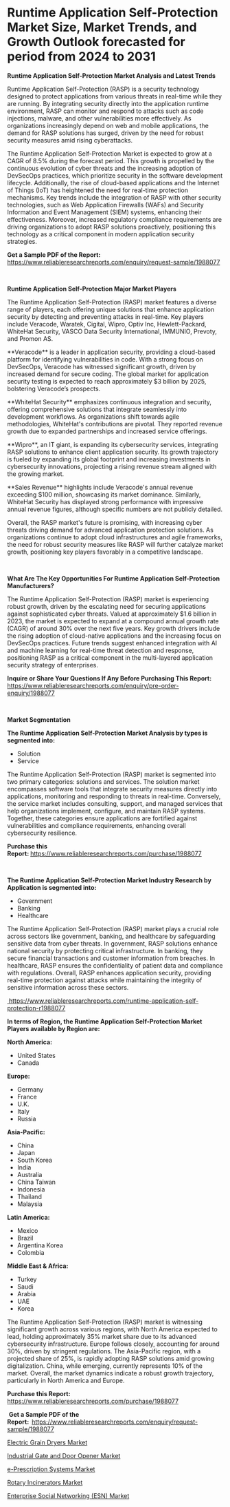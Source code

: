 <p><h1>Runtime Application Self-Protection Market Size, Market Trends, and Growth Outlook forecasted for period from 2024 to 2031</h1></p><p><strong>Runtime Application Self-Protection Market Analysis and Latest Trends</strong></p>
<p><p>Runtime Application Self-Protection (RASP) is a security technology designed to protect applications from various threats in real-time while they are running. By integrating security directly into the application runtime environment, RASP can monitor and respond to attacks such as code injections, malware, and other vulnerabilities more effectively. As organizations increasingly depend on web and mobile applications, the demand for RASP solutions has surged, driven by the need for robust security measures amid rising cyberattacks.</p><p>The Runtime Application Self-Protection Market is expected to grow at a CAGR of 8.5% during the forecast period. This growth is propelled by the continuous evolution of cyber threats and the increasing adoption of DevSecOps practices, which prioritize security in the software development lifecycle. Additionally, the rise of cloud-based applications and the Internet of Things (IoT) has heightened the need for real-time protection mechanisms. Key trends include the integration of RASP with other security technologies, such as Web Application Firewalls (WAFs) and Security Information and Event Management (SIEM) systems, enhancing their effectiveness. Moreover, increased regulatory compliance requirements are driving organizations to adopt RASP solutions proactively, positioning this technology as a critical component in modern application security strategies.</p></p>
<p><strong>Get a Sample PDF of the Report:&nbsp;</strong> <a href="https://www.reliableresearchreports.com/enquiry/request-sample/1988077?utm_campaign=5&utm_medium=2&utm_source=Github&utm_content=ia&utm_term=25102024&utm_id=runtime-application-self-protection">https://www.reliableresearchreports.com/enquiry/request-sample/1988077</a></p>
<p>&nbsp;</p>
<p><strong>Runtime Application Self-Protection Major Market Players</strong></p>
<p><p>The Runtime Application Self-Protection (RASP) market features a diverse range of players, each offering unique solutions that enhance application security by detecting and preventing attacks in real-time. Key players include Veracode, Waratek, Cigital, Wipro, Optiv Inc, Hewlett-Packard, WhiteHat Security, VASCO Data Security International, IMMUNIO, Prevoty, and Promon AS.</p><p>**Veracode** is a leader in application security, providing a cloud-based platform for identifying vulnerabilities in code. With a strong focus on DevSecOps, Veracode has witnessed significant growth, driven by increased demand for secure coding. The global market for application security testing is expected to reach approximately $3 billion by 2025, bolstering Veracode’s prospects.</p><p>**WhiteHat Security** emphasizes continuous integration and security, offering comprehensive solutions that integrate seamlessly into development workflows. As organizations shift towards agile methodologies, WhiteHat's contributions are pivotal. They reported revenue growth due to expanded partnerships and increased service offerings.</p><p>**Wipro**, an IT giant, is expanding its cybersecurity services, integrating RASP solutions to enhance client application security. Its growth trajectory is fueled by expanding its global footprint and increasing investments in cybersecurity innovations, projecting a rising revenue stream aligned with the growing market.</p><p>**Sales Revenue** highlights include Veracode's annual revenue exceeding $100 million, showcasing its market dominance. Similarly, WhiteHat Security has displayed strong performance with impressive annual revenue figures, although specific numbers are not publicly detailed.</p><p>Overall, the RASP market's future is promising, with increasing cyber threats driving demand for advanced application protection solutions. As organizations continue to adopt cloud infrastructures and agile frameworks, the need for robust security measures like RASP will further catalyze market growth, positioning key players favorably in a competitive landscape.</p></p>
<p>&nbsp;</p>
<p><strong>What Are The Key Opportunities For Runtime Application Self-Protection Manufacturers?</strong></p>
<p><p>The Runtime Application Self-Protection (RASP) market is experiencing robust growth, driven by the escalating need for securing applications against sophisticated cyber threats. Valued at approximately $1.6 billion in 2023, the market is expected to expand at a compound annual growth rate (CAGR) of around 30% over the next five years. Key growth drivers include the rising adoption of cloud-native applications and the increasing focus on DevSecOps practices. Future trends suggest enhanced integration with AI and machine learning for real-time threat detection and response, positioning RASP as a critical component in the multi-layered application security strategy of enterprises.</p></p>
<p><strong>Inquire or Share Your Questions If Any Before Purchasing This Report:</strong> <a href="https://www.reliableresearchreports.com/enquiry/pre-order-enquiry/1988077?utm_campaign=5&utm_medium=2&utm_source=Github&utm_content=ia&utm_term=25102024&utm_id=runtime-application-self-protection">https://www.reliableresearchreports.com/enquiry/pre-order-enquiry/1988077</a></p>
<p>&nbsp;</p>
<p><strong>Market Segmentation</strong></p>
<p><strong>The Runtime Application Self-Protection Market Analysis by types is segmented into:</strong></p>
<p><ul><li>Solution</li><li>Service</li></ul></p>
<p><p>The Runtime Application Self-Protection (RASP) market is segmented into two primary categories: solutions and services. The solution market encompasses software tools that integrate security measures directly into applications, monitoring and responding to threats in real-time. Conversely, the service market includes consulting, support, and managed services that help organizations implement, configure, and maintain RASP systems. Together, these categories ensure applications are fortified against vulnerabilities and compliance requirements, enhancing overall cybersecurity resilience.</p></p>
<p><strong>Purchase this Report:&nbsp;</strong><a href="https://www.reliableresearchreports.com/purchase/1988077?utm_campaign=5&utm_medium=2&utm_source=Github&utm_content=ia&utm_term=25102024&utm_id=runtime-application-self-protection">https://www.reliableresearchreports.com/purchase/1988077</a></p>
<p>&nbsp;</p>
<p><strong>The Runtime Application Self-Protection Market Industry Research by Application is segmented into:</strong></p>
<p><ul><li>Government</li><li>Banking</li><li>Healthcare</li></ul></p>
<p><p>The Runtime Application Self-Protection (RASP) market plays a crucial role across sectors like government, banking, and healthcare by safeguarding sensitive data from cyber threats. In government, RASP solutions enhance national security by protecting critical infrastructure. In banking, they secure financial transactions and customer information from breaches. In healthcare, RASP ensures the confidentiality of patient data and compliance with regulations. Overall, RASP enhances application security, providing real-time protection against attacks while maintaining the integrity of sensitive information across these sectors.</p></p>
<p><a href="https://www.reliableresearchreports.com/runtime-application-self-protection-r1988077?utm_campaign=5&utm_medium=2&utm_source=Github&utm_content=ia&utm_term=25102024&utm_id=runtime-application-self-protection">&nbsp;https://www.reliableresearchreports.com/runtime-application-self-protection-r1988077</a></p>
<p><strong>In terms of Region, the Runtime Application Self-Protection Market Players available by Region are:</strong></p>
<p>
    <p> <strong> North America: </strong>
        <ul>
            <li>United States</li>
            <li>Canada</li>
        </ul>
        </p> 
    <p> <strong> Europe: </strong>
        <ul>
            <li>Germany</li>
            <li>France</li>
            <li>U.K.</li>
            <li>Italy</li>
            <li>Russia</li>
        </ul>
        </p> 
    <p> <strong> Asia-Pacific: </strong>
        <ul>
            <li>China</li>
            <li>Japan</li>
            <li>South Korea</li>
            <li>India</li>
            <li>Australia</li>
            <li>China Taiwan</li>
            <li>Indonesia</li>
            <li>Thailand</li>
            <li>Malaysia</li>
        </ul>
        </p> 
    <p> <strong> Latin America: </strong>
        <ul>
            <li>Mexico</li>
            <li>Brazil</li>
            <li>Argentina Korea</li>
            <li>Colombia</li>
        </ul>
        </p> 
    <p> <strong> Middle East & Africa: </strong>
        <ul>
            <li>Turkey</li>
            <li>Saudi</li>
            <li>Arabia</li>
            <li>UAE</li>
            <li>Korea</li>
        </ul>
    </p>
    </p>
<p><p>The Runtime Application Self-Protection (RASP) market is witnessing significant growth across various regions, with North America expected to lead, holding approximately 35% market share due to its advanced cybersecurity infrastructure. Europe follows closely, accounting for around 30%, driven by stringent regulations. The Asia-Pacific region, with a projected share of 25%, is rapidly adopting RASP solutions amid growing digitalization. China, while emerging, currently represents 10% of the market. Overall, the market dynamics indicate a robust growth trajectory, particularly in North America and Europe.</p></p>
<p><strong>Purchase this Report: </strong><a href="https://www.reliableresearchreports.com/purchase/1988077?utm_campaign=5&utm_medium=2&utm_source=Github&utm_content=ia&utm_term=25102024&utm_id=runtime-application-self-protection">https://www.reliableresearchreports.com/purchase/1988077</a></p>
<p>&nbsp;<strong>Get a Sample PDF of the Report:&nbsp;&nbsp;</strong><a href="https://www.reliableresearchreports.com/enquiry/request-sample/1988077?utm_campaign=5&utm_medium=2&utm_source=Github&utm_content=ia&utm_term=25102024&utm_id=runtime-application-self-protection">https://www.reliableresearchreports.com/enquiry/request-sample/1988077</a></p>
<p><strong></strong></p>
<p><p><a href="https://issuu.com/reportprime-2/docs/electric-grain-dryers-market-size-2_576bee292e9e1a?utm_campaign=5&utm_medium=2&utm_source=Github&utm_content=ia&utm_term=25102024&utm_id=runtime-application-self-protection">Electric Grain Dryers Market</a></p><p><a href="https://www.linkedin.com/pulse/industrial-gate-door-opener-market-evolution-key-trends-regional-qmk5f?utm_campaign=5&utm_medium=2&utm_source=Github&utm_content=ia&utm_term=25102024&utm_id=runtime-application-self-protection">Industrial Gate and Door Opener Market</a></p><p><a href="https://github.com/sumonsky0m/Market-Research-Report-List-1/blob/main/e-prescription-systems-market.md?utm_campaign=5&utm_medium=2&utm_source=Github&utm_content=ia&utm_term=25102024&utm_id=runtime-application-self-protection">e-Prescription Systems Market</a></p><p><a href="https://issuu.com/reportprime-2/docs/rotary-incinerators-market-size-203_587fe50c118fb9?utm_campaign=5&utm_medium=2&utm_source=Github&utm_content=ia&utm_term=25102024&utm_id=runtime-application-self-protection">Rotary Incinerators Market</a></p><p><a href="https://github.com/AnnDiaz698/Market-Research-Report-List-1/blob/main/enterprise-social-networking-esn-market.md?utm_campaign=5&utm_medium=2&utm_source=Github&utm_content=ia&utm_term=25102024&utm_id=runtime-application-self-protection">Enterprise Social Networking (ESN) Market</a></p></p>